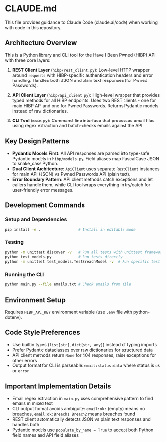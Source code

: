 # CLAUDE.md

This file provides guidance to Claude Code (claude.ai/code) when working with code in this repository.

## Architecture Overview

This is a Python library and CLI tool for the Have I Been Pwned (HIBP) API with three core layers:

1. **REST Client Layer** (`hibp/rest_client.py`): Low-level HTTP wrapper around `requests` with HIBP-specific authentication headers and error handling. Handles both JSON and plain text responses (for Pwned Passwords).

2. **API Client Layer** (`hibp/api_client.py`): High-level wrapper that provides typed methods for all HIBP endpoints. Uses two REST clients - one for main HIBP API and one for Pwned Passwords. Returns Pydantic models instead of raw dictionaries.

3. **CLI Tool** (`main.py`): Command-line interface that processes email files using regex extraction and batch-checks emails against the API.

## Key Design Patterns

- **Pydantic Models First**: All API responses are parsed into type-safe Pydantic models in `hibp/models.py`. Field aliases map PascalCase JSON to snake_case Python.
- **Dual Client Architecture**: `ApiClient` uses separate `RestClient` instances for main API (JSON) vs Pwned Passwords API (plain text).
- **Error Boundary Pattern**: API client methods catch exceptions and let callers handle them, while CLI tool wraps everything in try/catch for user-friendly error messages.

## Development Commands

### Setup and Dependencies
```bash
pip install -e .                 # Install in editable mode
```

### Testing
```bash
python -m unittest discover -v   # Run all tests with unittest framework  
python test_models.py            # Run tests directly
python -m unittest test_models.TestBreachModel -v  # Run specific test class
```

### Running the CLI
```bash
python main.py --file emails.txt # Check emails from file
```

## Environment Setup

Requires `HIBP_API_KEY` environment variable (use `.env` file with python-dotenv).

## Code Style Preferences

- Use builtin types (`list[str]`, `dict[str, any]`) instead of typing imports
- Prefer Pydantic dataclasses over raw dictionaries for structured data
- API client methods return `None` for 404 responses, raise exceptions for other errors
- Output format for CLI is parseable: `email:status:data` where status is `ok` or `error`

## Important Implementation Details

- Email regex extraction in `main.py` uses comprehensive pattern to find emails in mixed text
- CLI output format avoids ambiguity: `email:ok:` (empty) means no breaches, `email:ok:Breach1 Breach2` means breaches found
- REST client automatically detects JSON vs plain text responses and handles both
- Pydantic models use `populate_by_name = True` to accept both Python field names and API field aliases